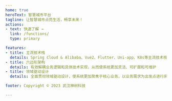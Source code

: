 ```yaml
---
home: true
heroText: 智慧城市平台
tagline: 让智慧城市点亮生活，畅享未来！
actions:
- text: 快速了解 →
  link: /functions/
  type: primary

features:
- title: 主流技术栈
  details: Spring Cloud & Alibaba、Vue2、Flutter、Uni-app、K8s等主流技术栈
- title: 六边形架构
  details: 有效解耦业务逻辑和具体技术实现，从而使系统更加灵活、可扩展和可维护
- title: 领域驱动设计
  details: 全面贯彻领域驱动设计，使系统更加聚焦于核心业务，以业务需求为出发点进行系统设计和开发

footer: Copyright © 2023 武汉神树科技

---
```

